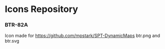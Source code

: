 # Icons Repository

### BTR-82A
Icon made for https://github.com/mpstark/SPT-DynamicMaps
btr.png and btr.svg
